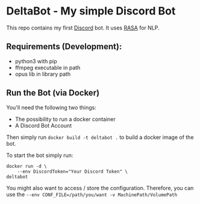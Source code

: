 # DeltaBot - My simple Discord Bot
This repo contains my first [Discord](https://discordapp.com/) bot. It uses [RASA]("https://rasa.com") for NLP.

## Requirements (Development):
- python3 with pip
- ffmpeg executable in path
- opus lib in library path

## Run the Bot (via Docker)
You'll need the following two things:
* The possibility to run a docker container
* A Discord Bot Account

Then simply run ``docker build -t deltabot .`` to build a docker image of the bot.
 
To start the bot simply run:
```
docker run -d \
    --env DiscordToken="Your Discord Token" \
deltabot
 ```

You might also want to access / store the configuration. Therefore, you can use the `--env CONF_FILE=/path/you/want -v MachinePath/VolumePath`



